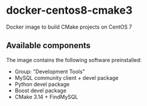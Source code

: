 # docker-centos8-cmake3

Docker image to build CMake projects on CentOS 7

## Available components

The image contains the following software preinstalled:

- Group: "Development Tools"
- MySQL community client + devel package
- Python devel package
- Boost devel package
- CMake 3.14 + FindMySQL
